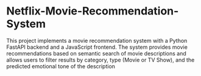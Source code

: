 # Netflix-Movie-Recommendation-System
This project implements a movie recommendation system with a Python FastAPI backend and a JavaScript frontend. The system provides movie recommendations based on semantic search of movie descriptions and allows users to filter results by category, type (Movie or TV Show), and the predicted emotional tone of the description
